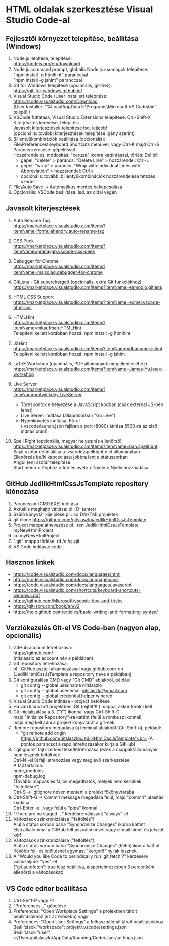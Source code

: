 # HTML oldalak szerkesztése Visual Studio Code-al

## Fejlesztői környezet telepítése, beállítása (Windows)

1. Node.js letöltése, telepítése:  
    <https://nodejs.org/en/download/>
2. Node.js command prompt, globális Node.js csomagok telepítése:  
    "npm install -g htmlhint" paranccsal  
    "npm install -g jshint" paranccsal
3. Git for Windows telepítése (opcionális, git-hez):  
    <https://git-for-windows.github.io/>
4. Visual Studio Code (User Installer) telepítése:  
    <https://code.visualstudio.com/Download>  
    (User Installer: "%LocalAppData%\Programs\Microsoft VS Code\bin" települ!)
5. VSCode futtatása, Visual Studio Extensions telepítése: Ctrl-Shift-X  
    Kiterjesztés keresése, telepítés:  
    Javasolt kiterjesztések telepítése lsd. lejjebb!  
    (opcionális: további kiterjesztések telepítése igény szerint)
6. Billentyűkombinációk beállítása (opcionális):  
    File\Preferences\Keyboard Shortcuts menüvel, vagy Ctrl-K majd Ctrl-S  
    Parancs keresése: gépeléssel  
    Hozzárendelés, módosítás: "ceruza" ikonra kattintással, törlés: Del bill.  
    - gépel: "delete" > parancs: "Delete Line" > hozzárendel: Ctrl-L
    - gépel: "wrap" > parancs: "Wrap with Individual Lines with Abbreviation" > hozzárendel: Ctrl-í
    - opcionális: további billentyűkombinációk hozzárendelése tetszés szerint
7. File\Auto Save -> Automatikus mentés bekapcsolása
8. Opcionális: VSCode beállítása: lsd. az oldal végén

## Javasolt kiterjesztések

1. Auto Rename Tag  
   <https://marketplace.visualstudio.com/items?itemName=formulahendry.auto-rename-tag>

2. CSS Peek  
   <https://marketplace.visualstudio.com/items?itemName=pranaygp.vscode-css-peek>

3. Debugger for Chrome  
   <https://marketplace.visualstudio.com/items?itemName=msjsdiag.debugger-for-chrome>

4. GitLens - Git supercharged (opcionális, extra Git funkciókhoz)<br>
   <https://marketplace.visualstudio.com/items?itemName=eamodio.gitlens>

5. HTML CSS Support  
   <https://marketplace.visualstudio.com/items?itemName=ecmel.vscode-html-css>

6. HTMLHint  
   <https://marketplace.visualstudio.com/items?itemName=mkaufman.HTMLHint>  
    Telepíteni kellett korábban hozzá: npm install -g htmlhint

7. JSHint  
   <https://marketplace.visualstudio.com/items?itemName=dbaeumer.jshint>  
   Telepíteni kellett korábban hozzá: npm install -g jshint

8. LaTeX Workshop (opcionális, PDF állományok megjelenítéséhez)<br>
    <https://marketplace.visualstudio.com/items?itemName=James-Yu.latex-workshop>

9. Live Server  
    <https://marketplace.visualstudio.com/items?itemName=ritwickdey.LiveServer>  
    - Töréspontok elhelyezése a JavaScript kódban (csak external JS-ben lehet)
    - Live Server indítása (állapotsorban "Go Live")
    - Nyomkövetés indítása: F5-el  
      (.vscode\launch.json fájlban a port (8080) átírása 5500-ra az első indítás után!)

10. Spell Right (opcionális, magyar helyesírás ellenőrző)<br>
    <https://marketplace.visualstudio.com/items?itemName=ban.spellright><br>
    Saját szótár definiálása a .vscode\spellright.dict állományban<br>
    Ellenőrzés be/ki kapcsolása: jobbra lent a státussorban<br>
    Angol (en) szótár telepítése:<br>
    Start menü > Gépház > Idő és nyelv > Nyelv > Nyelv hozzáadása

## GitHub JedlikHtmlCssJsTemplate repository klónozása

1. Parancssor (CMD.EXE) indítása
2. Aktuális meghajtó váltása: pl.: D: (enter)
3. Szülő könyvtár kijelölése pl.: cd D:\HTMLprojektek
4. git clone <https://github.com/nitslaszlo/JedlikHtmlCssJsTemplate>
5. Project mappa átnevezése pl.: ren JedlikHtmlCssJsTemplate myNewHtmlProject
6. cd myNewHtmlProject
7. ".git" mappa törlése: rd /s /q .git
8. VS Code indítása: code .

## Hasznos linkek

- <https://code.visualstudio.com/docs/languages/html>
- <https://code.visualstudio.com/docs/languages/css>
- <https://code.visualstudio.com/docs/languages/javascript>
- <https://code.visualstudio.com/shortcuts/keyboard-shortcuts-windows.pdf>
- <https://github.com/Microsoft/vscode-tips-and-tricks>
- <https://git-scm.com/book/en/v2>
- <https://help.github.com/articles/basic-writing-and-formatting-syntax/>

## Verziókezelés Git-el VS Code-ban (nagyon alap, opcionális)
1. GitHub account létrehozása:<br>
   https://github.com/<br>
   (nitslaszlo az account név a példában)
2. Git repository létrehozása:<br>
   pl.: GitHub asztali alkalmazással vagy github.com-on<br>
   (JedlikHtmlCssJsTemplate a repository neve a példában)
3. Git konfigurálása CMD vagy "Git CMD" ablakból, például:
   - git config --global user.name nitslaszlo
   - git config --global user.email nitslaszlo@gmail.com
   - git config --global credential.helper wincred
4. Visual Studio Code indítása - project betöltése
5. Ha van klónozott projektben .Git (rejtett!!!) mappa, akkor törölni kell
6. Git inicializálása a 3. ("Y") ikonnal vagy Ctrl-Shift-G<br>
   majd "Initialize Repository"-ra kattint (felül a rombusz ikonnal)<br>
   majd meg kell adni a projekt könyvtárát a git-nek
7. Remote repository megadása új terminál ablakból (Ctr-Shift-ö), például:
   - "git remote add origin https://github.com/nitslaszlo/JedlikHtmlCssJsTemplate"<br>
   (A pontos parancsot a repo létrehozásakor kiírja a GitHub)   
8. ".gitignore" fájl szerkesztése/létrehozása (ezek a mappák/állományok nem lesznek feltöltve):<br>
   Ctrl-N -el új fájl létrehozása vagy meglévő szerkesztése<br>
   A fájl tartalma:<br>
   node_modules<br>
   npm-debug.log<br>
   (További mappák és fájlok megadhatók, melyek nem kerülnek "feltöltésre")<br>
   Ctrl-S -> .gitignore néven menteni a projekt főkönyvtárába
9. Ctrl-Shift-G -> Commit message megadása felül, majd "commit" utasítás kiadása<br>
   Ctrl-Enter -el, vagy felül a "pipa" ikonnal<br>
10. "There are no staged ..." kérdésre válaszolj "always"-el
11. Változások szinkronizálása ("feltöltés")<br>
    Alul a státus sorban balra "Synchronize Changes" ikonra kattint<br>
    Első alkalommal a GitHub felhasználói nevet vagy e-mail címet és jelszót kér!
10. Változások szinkronizálása ("feltöltés")<br>
    Alul a státus sorban balra "Synchronize Changes" (felhő) ikonra kattint<br>
    Később fel- és letöltésnél egymást "kergető" nyilak lesznek.
11. A "Would you like Code to periodically run 'git fetch'?"  kérdésére válaszoljunk "yes"-el<br>                    ("git.autofetch": true lesz beállítva, alapértelmezésben 3 percenként ellenőrzi a változásokat)


## VS Code editor beállítása

1. Ctrl-Shift-P vagy F1
2. "Preferences..." gépelése
3. Preferences: "Open Workplace Settings" a projektben tárolt beállításokhoz (ez az erősebb) vagy
4. Preferences: "Open User Settings" a felhasználónál tárolt beállításokhoz  
   Beállítások "workspace": projekt/.vscode/settings.json  
   Beállítások "user": c:/Users/nitslaszlo/AppData/Roaming/Code/User/settings.json
